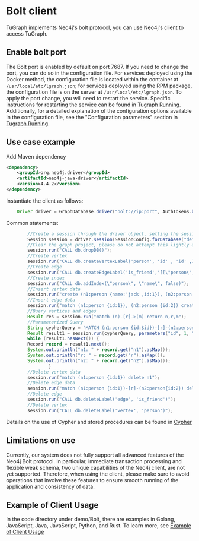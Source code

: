 
# Bolt client

TuGraph implements Neo4j's bolt protocol, you can use Neo4j's client to access TuGraph.

## Enable bolt port

The Bolt port is enabled by default on port 7687. If you need to change the port, you can do so in the configuration file. For services deployed using the Docker method, the configuration file is located within the container at `/usr/local/etc/lgraph.json`; for services deployed using the RPM package, the configuration file is on the server at `/usr/local/etc/lgraph.json`. To apply the port change, you will need to restart the service. Specific instructions for restarting the service can be found in [Tugraph Running](../5.installation&running/7.tugraph-running.md). Additionally, for a detailed explanation of the configuration options available in the configuration file, see the "Configuration parameters" section in [Tugraph Running](../5.installation&running/7.tugraph-running.md).

## Use case example

Add Maven dependency

```xml
<dependency>
    <groupId>org.neo4j.driver</groupId>
    <artifactId>neo4j-java-driver</artifactId>
    <version>4.4.2</version>
</dependency>
```

Instantiate the client as follows:

```java
    Driver driver = GraphDatabase.driver("bolt://ip:port", AuthTokens.basic("admin", "73@TuGraph"));
```

Common statements:

```java
        //Create a session through the driver object, setting the session to connect to a specific database, to execute Cypher statements.
        Session session = driver.session(SessionConfig.forDatabase("default"));
        //Clear the graph project, please do not attempt this lightly as it will delete both the schema and data of the selected graph project.
        session.run("CALL db.dropDB()");
        //Create vertex
        session.run("CALL db.createVertexLabel('person', 'id' , 'id' ,INT32, false, 'name' ,STRING, false)");
        //Create edge
        session.run("CALL db.createEdgeLabel('is_friend','[[\"person\",\"person\"]]')");
        //Create index
        session.run("CALL db.addIndex(\"person\", \"name\", false)");
        //Insert vertex data
        session.run("create (n1:person {name:'jack',id:1}), (n2:person {name:'lucy',id:2})");
        //Insert edge data
        session.run("match (n1:person {id:1}), (n2:person {id:2}) create (n1)-[r:is_friend]->(n2)");
        //Query vertices and edges
        Result res = session.run("match (n)-[r]->(m) return n,r,m");
        //Parameterized Query
        String cypherQuery = "MATCH (n1:person {id:$id})-[r]-(n2:person {name:$name}) RETURN n1, r, n2";
        Result result1 = session.run(cypherQuery, parameters("id", 1, "name", "lucy"));
        while (result1.hasNext()) {
        Record record = result1.next();
        System.out.println("n1: " + record.get("n1").asMap());
        System.out.println("r: " + record.get("r").asMap());
        System.out.println("n2: " + record.get("n2").asMap());
                }        
        //Delete vertex data
        session.run("match (n1:person {id:1}) delete n1");
        //Delete edge data
        session.run("match (n1:person {id:1})-[r]-(n2:person{id:2}) delete r");
        //Delete edge
        session.run("CALL db.deleteLabel('edge', 'is_friend')");
        //Delete vertex
        session.run("CALL db.deleteLabel('vertex', 'person')");
```

Details on the use of Cypher and stored procedures can be found in [Cypher](../8.query/1.cypher.md)

## Limitations on use

Currently, our system does not fully support all advanced features of the Neo4j Bolt protocol. In particular, immediate transaction processing and flexible weak schema, two unique capabilities of the Neo4j client, are not yet supported. Therefore, when using the client, please make sure to avoid operations that involve these features to ensure smooth running of the application and consistency of data.

## Example of Client Usage

In the code directory under demo/Bolt, there are examples in Golang, JavaScript, Java, JavaScript, Python, and Rust. To learn more, see [Example of Client Usage](https://github.com/TuGraph-family/tugraph-db/tree/master/demo)
